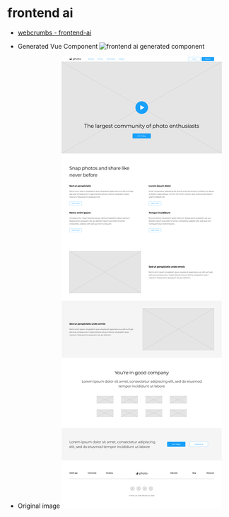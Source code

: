# frontend ai

- [webcrumbs - frontend-ai](!https://app.webcrumbs.ai/frontend-ai)

- Generated Vue Component
![frontend ai generated component](./public/Mar-23-2025%2014-34-57.gif)

- Original image
![image.png](./public/Sample_Wireframe.png)
